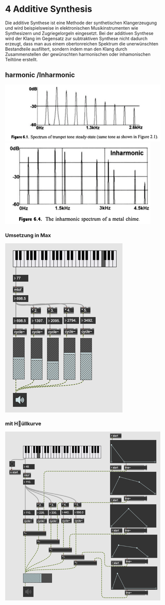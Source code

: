 # 4 Additive Synthesis

Die additive Synthese ist eine Methode der synthetischen Klangerzeugung und wird beispielsweise in elektronischen Musikinstrumenten wie Synthesizern und Zugriegelorgeln eingesetzt. Bei der additiven Synthese wird der Klang im Gegensatz zur subtraktiven Synthese nicht dadurch erzeugt, dass man aus einem obertonreichen Spektrum die unerwünschten Bestandteile ausfiltert, sondern indem man den Klang durch Zusammenstellen der gewünschten harmonischen oder inhamonischen Teiltöne erstellt.

## harmonic /Inharmonic

![](K4/harmonic.png)
![](K4/inharmonic.png)

### Umsetzung in Max

![](K4/ADD1.png)


### mit H￿üllkurve

![](K4/ADD2.png)
